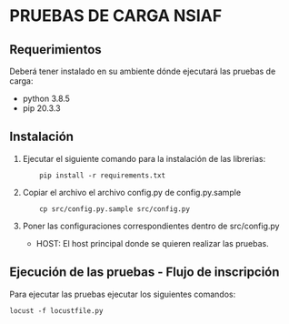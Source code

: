 # PRUEBAS DE CARGA NSIAF

## Requerimientos

Deberá tener instalado en su ambiente dónde ejecutará las pruebas de carga:

- python 3.8.5
- pip 20.3.3

## Instalación

1. Ejecutar el siguiente comando para la instalación de las librerias:

    ```console
        pip install -r requirements.txt
    ```

2. Copiar el archivo el archivo config.py de config.py.sample

    ```console
        cp src/config.py.sample src/config.py
    ```

3. Poner las configuraciones correspondientes dentro de src/config.py
   - HOST: El host principal donde se quieren realizar las pruebas.

## Ejecución de las pruebas - Flujo de inscripción

Para ejecutar las pruebas ejecutar los siguientes comandos:

```console
locust -f locustfile.py
```